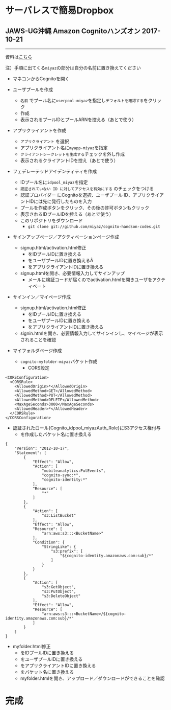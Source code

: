 # サーバレスで簡易Dropbox
## JAWS-UG沖縄 Amazon Cognitoハンズオン 2017-10-21
---

資料は[こちら](https://www.slideshare.net/secret/rrYCjGV1wSgJec)

注）手順に出てくる`miyaz`の部分は自分の名前に置き換えてください

* マネコンからCognitoを開く

* ユーザプールを作成
  * `名前` でプール名に`userpool-miyaz`を指定し`デフォルトを確認する`をクリック 
  * 作成
  * 表示されるプールIDとプールARNを控える（あとで使う）

* アプリクライアントを作成
  * `アプリクライアント` を選択
  * アプリクライアント名に`myapp-miyaz`を指定
  * `クライアントシークレットを生成する`チェックを外し作成
  * 表示されるクライアントIDを控え（あとで使う）

* フェデレーテッドアイデンティティを作成
  * IDプール名に`idpool_miyaz`を指定
  * `認証されていない ID に対してアクセスを有効にする` のチェックをつける
  * 認証プロバイダー にCognitoを選択、ユーザプール ID、アプリクライアントIDには先に発行したものを入力
  * プールを作成ボタンをクリック、その後の許可ボタンもクリック
  * 表示されるIDプールIDを控える（あとで使う）
  * このリポジトリをダウンロード
    * `git clone git://github.com/miyaz/cognito-handson-codes.git`

* サインアップページ／アクティベーションページ作成
  * signup.html/activation.html修正
    * <IdentityPoolId>をIDプールIDに置き換える
    * <UserPoolId>をユーザプールIDに置き換えるÂ
    * <AppClientId>をアプリクライアントIDに置き換える
  * signup.htmlを開き、必要情報入力してサインアップ
    * メールに検証コードが届くのでactivation.htmlを開きユーザをアクティベート

* サインイン／マイページ作成
  * signup.html/activation.html修正
    * <IdentityPoolId>をIDプールIDに置き換える
    * <UserPoolId>をユーザプールIDに置き換える
    * <AppClientId>をアプリクライアントIDに置き換える
  * signin.htmlを開き、必要情報入力してサインインし、マイページが表示されることを確認

* マイフォルダページ作成
  * `cognito-myfolder-miyaz`バケット作成
    * CORS設定
```
<CORSConfiguration>
  <CORSRule>
    <AllowedOrigin>*</AllowedOrigin>
    <AllowedMethod>GET</AllowedMethod>
    <AllowedMethod>PUT</AllowedMethod>
    <AllowedMethod>DELETE</AllowedMethod>
    <MaxAgeSeconds>3000</MaxAgeSeconds>
    <AllowedHeader>*</AllowedHeader>
  </CORSRule>
</CORSConfiguration>
```
  * 認証されたロール{Cognito_idpool_miyazAuth_Role}にS3アクセス権付与
    * <BucketName>を作成したバケット名に置き換える
```
{
    "Version": "2012-10-17",
    "Statement": [
        {
            "Effect": "Allow",
            "Action": [
                "mobileanalytics:PutEvents",
                "cognito-sync:*",
                "cognito-identity:*"
            ],
            "Resource": [
                "*"
            ]
        },
        {
            "Action": [
                "s3:ListBucket"
            ],
            "Effect": "Allow",
            "Resource": [
                "arn:aws:s3:::<BucketName>"
            ],
            "Condition": {
                "StringLike": {
                    "s3:prefix": [
                        "${cognito-identity.amazonaws.com:sub}/*"
                    ]
                }
            }
        },
        {
            "Action": [
                "s3:GetObject",
                "s3:PutObject",
                "s3:DeleteObject"
            ],
            "Effect": "Allow",
            "Resource": [
                "arn:aws:s3:::<BucketName>/${cognito-identity.amazonaws.com:sub}/*"
            ]
        }
    ]
}
```
  * myfolder.html修正
    * <IdentityPoolId>をIDプールIDに置き換える
    * <UserPoolId>をユーザプールIDに置き換える
    * <AppClientId>をアプリクライアントIDに置き換える
    * <BucketName>をバケット名に置き換える
    * myfolder.htmlを開き、アップロード／ダウンロードができることを確認

# 完成
